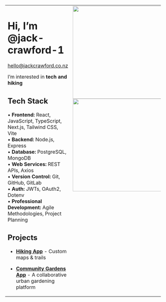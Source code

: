 

<table>
  <tr>
    <td valign="top" width="60%">

# Hi, I’m @jack-crawford-1  

[hello@jackcrawford.co.nz](mailto:hello@jackcrawford.co.nz)  

I’m interested in **tech and hiking**  

## Tech Stack  
• **Frontend:** React, JavaScript, TypeScript, Next.js, Tailwind CSS, Vite  
• **Backend:** Node.js, Express  
• **Database:** PostgreSQL, MongoDB  
• **Web Services:** REST APIs, Axios  
• **Version Control:** Git, GitHub, GitLab  
• **Auth:** JWTs, OAuth2, Dotenv  
• **Professional Development:** Agile Methodologies, Project Planning

## Projects  
- **[Hiking App](https://github.com/jack-crawford-1/Hiking-App)** - Custom maps & trails  
- **[Community Gardens App](https://github.com/jack-crawford-1/Community-Garden-App)** - A collaborative urban gardening platform  

    </td>
    <td valign="top" align="center" width="30%">
      <img src="https://github-readme-stats.vercel.app/api?username=jack-crawford-1&show_icons=true&hide_rank=true&hide=issues,contribs&theme=dark&border_radius=10" width="300">
      <img src="https://github-readme-stats.vercel.app/api/top-langs/?username=jack-crawford-1&layout=compact&theme=dark&border_radius=10&card_width=300" width="300">
    </td>
  </tr>
</table>

